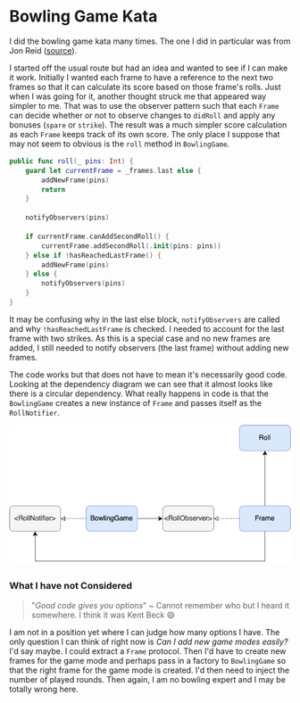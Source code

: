 # Bowling Game Kata

I did the bowling game kata many times. The one I did in particular was from Jon Reid ([source](https://qualitycoding.org/swift-code-kata/#t-1601857680312)).

I started off the usual route but had an idea and wanted to see if I can make it work. Initially I wanted each frame to have a reference to the next two frames so that it can calculate its score based on those frame's rolls. Just when I was going for it, another thought struck me that appeared way simpler to me. That was to use the observer pattern such that each `Frame` can decide whether or not to observe changes to `didRoll` and apply any bonuses (`spare` or `strike`). The result was a much simpler score calculation as each `Frame` keeps track of its own score. The only place I suppose that may not seem to obvious is the `roll` method in `BowlingGame`.

```swift
public func roll(_ pins: Int) {
    guard let currentFrame = _frames.last else {
        addNewFrame(pins)
        return
    }

    notifyObservers(pins)

    if currentFrame.canAddSecondRoll() {
        currentFrame.addSecondRoll(.init(pins: pins))
    } else if !hasReachedLastFrame() {
        addNewFrame(pins)
    } else {
        notifyObservers(pins)
    }
}
```

It may be confusing why in the last else block, `notifyObservers` are called and why `!hasReachedLastFrame` is checked. I needed to account for the last frame with two strikes. As this is a special case and no new frames are added, I still needed to notify observers (the last frame) without adding new frames.

The code works but that does not have to mean it's necessarily good code. Looking at the dependency diagram we can see that it almost looks like there is a circular dependency. What really happens in code is that the `BowlingGame` creates a new instance of `Frame` and passes itself as the `RollNotifier`.

![Dependency Diagram](dependency_diagram.png "Dependency Diagram")

### What I have not Considered

> "*Good code gives you options*" ~ Cannot remember who but I heard it somewhere. I think it was Kent Beck 😄

I am not in a position yet where I can judge how many options I have. The only question I can think of right now is *Can I add new game modes easily?* I'd say maybe. I could extract a `Frame` protocol. Then I'd have to create new frames for the game mode and perhaps pass in a factory to `BowlingGame` so that the right frame for the game mode is created. I'd then need to inject the number of played rounds. Then again, I am no bowling expert and I may be totally wrong here.